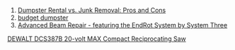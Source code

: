 
1. [Dumpster Rental vs. Junk Removal: Pros and Cons](https://www.angieslist.com/articles/dumpster-rental-vs-junk-removal-pros-and-cons.htm)
2. [budget dumpster](http://www.BudgetDumpster.com)
3. [Advanced Beam Repair - featuring the EndRot System by System Three](https://www.youtube.com/watch?v=NPhBtsWW9Yw)

[DEWALT DCS387B 20-volt MAX Compact Reciprocating Saw](https://www.amazon.com/DEWALT-DCS387B-20-volt-Compact-Reciprocating/dp/B00ODN0S70/ref=pd_bxgy_469_img_2?_encoding=UTF8&pd_rd_i=B00ODN0S70&pd_rd_r=HKEEMM5WHAW8ZR2AQBYG&pd_rd_w=k14PW&pd_rd_wg=qexlN&psc=1&refRID=HKEEMM5WHAW8ZR2AQBYG)
